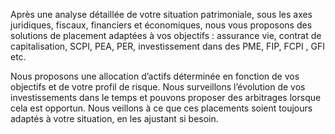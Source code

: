 Après une analyse détaillée de votre situation patrimoniale, sous les axes juridiques, fiscaux, financiers et économiques, nous vous proposons des solutions de placement adaptées à vos objectifs : assurance vie, contrat de capitalisation, SCPI, PEA, PER, investissement dans des PME, FIP, FCPI , GFI etc.

Nous proposons une allocation d’actifs déterminée en fonction de vos objectifs et de votre profil de risque. Nous surveillons l’évolution de vos investissements dans le temps et pouvons proposer des arbitrages lorsque cela est opportun. Nous veillons à ce que ces placements soient toujours adaptés à votre situation, en les ajustant si besoin.

